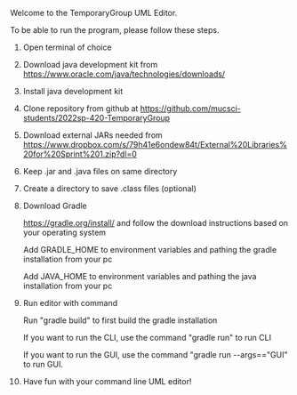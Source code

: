 Welcome to the TemporaryGroup UML Editor.

To be able to run the program, please follow these steps. 

1. Open terminal of choice

2. Download java development kit from https://www.oracle.com/java/technologies/downloads/

3. Install java development kit

4. Clone repository from github at https://github.com/mucsci-students/2022sp-420-TemporaryGroup 

5. Download external JARs needed from https://www.dropbox.com/s/79h41e6ondew84t/External%20Libraries%20for%20Sprint%201.zip?dl=0

6. Keep .jar and .java files on same directory 

7. Create a directory to save .class files (optional)

8. Download Gradle
    
    https://gradle.org/install/ and follow the download instructions based on your operating system
    
    Add GRADLE_HOME to environment variables and pathing the gradle installation from your pc
    
    Add JAVA_HOME to environment variables and pathing the java installation from your pc
    

9. Run editor with command 

   Run "gradle build" to first build the gradle installation
    
   If you want to run the CLI, use the command "gradle run" to run CLI

   If you want to run the GUI, use the command "gradle run --args=="GUI" to run GUI.

10. Have fun with your command line UML editor!
